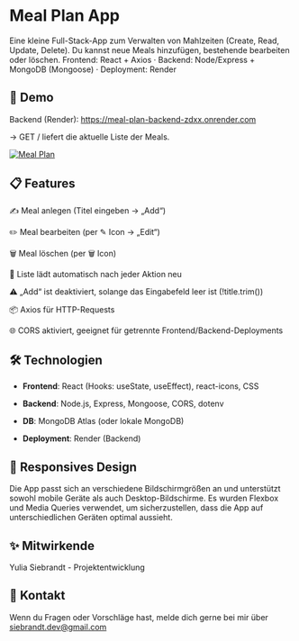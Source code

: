 # Meal Plan App

Eine kleine Full-Stack-App zum Verwalten von Mahlzeiten (Create, Read, Update, Delete).
Du kannst neue Meals hinzufügen, bestehende bearbeiten oder löschen.
Frontend: React + Axios · Backend: Node/Express + MongoDB (Mongoose) · Deployment: Render

## 🚀 Demo

Backend (Render): https://meal-plan-backend-zdxx.onrender.com

→ GET / liefert die aktuelle Liste der Meals.


[![Meal Plan](src/demo.png)](https://DEIN-FRONTEND-LINK.example)

## 📋 Features

✍️ Meal anlegen (Titel eingeben → „Add“)

✏️ Meal bearbeiten (per ✎ Icon → „Edit“)

🗑️ Meal löschen (per 🗑 Icon)

🔄 Liste lädt automatisch nach jeder Aktion neu

⚠️ „Add“ ist deaktiviert, solange das Eingabefeld leer ist (!title.trim())

📦 Axios für HTTP-Requests

🌐 CORS aktiviert, geeignet für getrennte Frontend/Backend-Deployments

## 🛠️ Technologien

- **Frontend**: React (Hooks: useState, useEffect), react-icons, CSS

- **Backend**: Node.js, Express, Mongoose, CORS, dotenv

- **DB**: MongoDB Atlas (oder lokale MongoDB)

- **Deployment**: Render (Backend)

## 📱 Responsives Design

Die App passt sich an verschiedene Bildschirmgrößen an und unterstützt sowohl mobile Geräte als auch Desktop-Bildschirme. Es wurden Flexbox und Media Queries verwendet, um sicherzustellen, dass die App auf unterschiedlichen Geräten optimal aussieht.

## ✨ Mitwirkende

Yulia Siebrandt - Projektentwicklung 

## 📧 Kontakt 

Wenn du Fragen oder Vorschläge hast, melde dich gerne bei mir über [siebrandt.dev@gmail.com](mailto:siebrandt.dev@gmail.com)